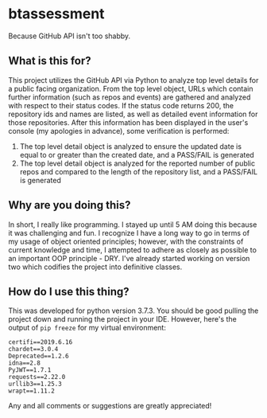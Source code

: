 # btassessment
Because GitHub API isn't too shabby.

## What is this for?
This project utilizes the GitHub API via Python to analyze top level details for a public facing organization. From the top level object, URLs which contain further information (such as repos and events) are gathered and analyzed with respect to their status codes. If the status code returns 200, the repository ids and names are listed, as well as detailed event information for those repositories. After this information has been displayed in the user's console (my apologies in advance), some verification is performed:

1. The top level detail object is analyzed to ensure the updated date is equal to or greater than the created date, and a PASS/FAIL is generated
2. The top level detail object is analyzed for the reported number of public repos and compared to the length of the repository list, and a PASS/FAIL is generated

## Why are you doing this?
In short, I really like programming. I stayed up until 5 AM doing this because it was challenging and fun. I recognize I have a long way to go in terms of my usage of object oriented principles; however, with the constraints of current knowledge and time, I attempted to adhere as closely as possible to an important OOP principle - DRY. I've already started working on version two which codifies the project into definitive classes.

## How do I use this thing?
This was developed for python version 3.7.3. You should be good pulling the project down and running the project in your IDE. However, here's the output of `pip freeze` for my virtual environment:

```
certifi==2019.6.16
chardet==3.0.4
Deprecated==1.2.6
idna==2.8
PyJWT==1.7.1
requests==2.22.0
urllib3==1.25.3
wrapt==1.11.2
```

Any and all comments or suggestions are greatly appreciated!
